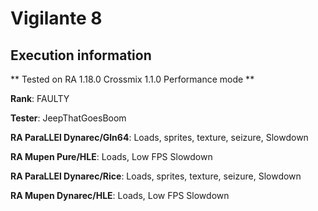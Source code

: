 # Vigilante 8 

## Execution information

** Tested on RA 1.18.0 Crossmix 1.1.0 Performance mode **

**Rank**: FAULTY

**Tester**: JeepThatGoesBoom


**RA ParaLLEl Dynarec/Gln64**: Loads, sprites, texture, seizure, Slowdown

**RA Mupen Pure/HLE**: Loads, Low FPS Slowdown

**RA ParaLLEl Dynarec/Rice**: Loads, sprites, texture, seizure, Slowdown

**RA Mupen Dynarec/HLE**: Loads, Low FPS Slowdown